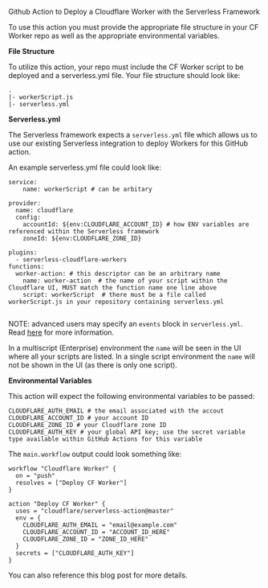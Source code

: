 Github Action to Deploy a Cloudflare Worker with the Serverless Framework

To use this action you must provide the appropriate file structure in your CF Worker repo as well as the appropriate environmental variables.

<b>File Structure</b>

To utilize this action, your repo must include the CF Worker script to be deployed and a serverless.yml file. Your file structure should look like:

    .
    |- workerScript.js
    |- serverless.yml

<b> Serverless.yml </b>

The Serverless framework expects a ```serverless.yml``` file which allows us to use our existing Serverless integration to deploy Workers for this GitHub action.
    
An example serverless.yml file could look like:
```
service:
    name: workerScript # can be arbitary

provider:
  name: cloudflare
  config:
    accountId: ${env:CLOUDFLARE_ACCOUNT_ID} # how ENV variables are referenced within the Serverless framework
    zoneId: ${env:CLOUDFLARE_ZONE_ID}

plugins:
  - serverless-cloudflare-workers
functions:
  worker-action: # this descriptor can be an arbitrary name
    name: worker-action  # the name of your script within the Cloudflare UI, MUST match the function name one line above
    script: workerScript  # there must be a file called workerScript.js in your repository containing serverless.yml
    
 ```

NOTE: advanced users may specify an ``events`` block in ```serverless.yml```. Read [here]( https://developers.cloudflare.com/workers/deploying-workers/serverless/) for more information.

In a multiscript (Enterprise) environment the ```name``` will be seen in the UI where all your scripts are listed. In a single script environment the ```name``` will not be shown in the UI (as there is only one script).

<b>Environmental Variables </b>

This action will expect the following environmental variables to be passed:

```
CLOUDFLARE_AUTH_EMAIL # the email associated with the accout
CLOUDFLARE_ACCOUNT_ID # your account ID
CLOUDFLARE_ZONE_ID # your Cloudflare zone ID
CLOUDFLARE_AUTH_KEY # your global API key; use the secret variable type available within GitHub Actions for this variable
```

The ```main.workflow``` output could look something like:

```
workflow "Cloudflare Worker" {
  on = "push"
  resolves = ["Deploy CF Worker"]
}

action "Deploy CF Worker" {
  uses = "cloudflare/serverless-action@master"
  env = {
    CLOUDFLARE_AUTH_EMAIL = "email@example.com"
    CLOUDFLARE_ACCOUNT_ID = "ACCOUNT_ID_HERE"
    CLOUDFLARE_ZONE_ID = "ZONE_ID_HERE"
  }
  secrets = ["CLOUDFLARE_AUTH_KEY"]
}
```

You can also reference this blog post for more details.

